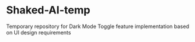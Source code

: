 # Shaked-AI-temp
Temporary repository for Dark Mode Toggle feature implementation based on UI design requirements
